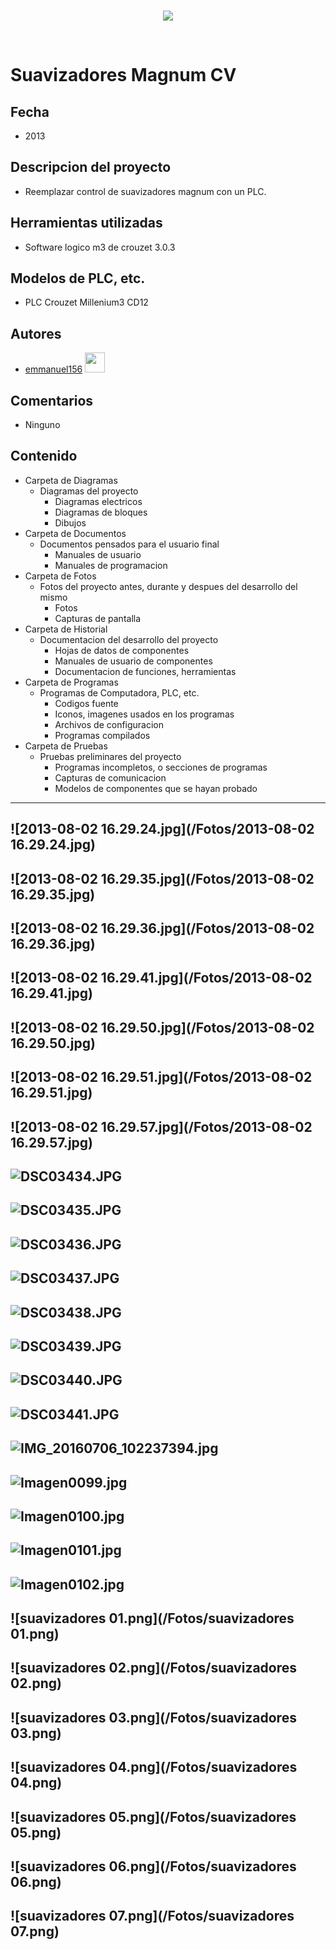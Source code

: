 <br/>
<p align="center">
  <img src="https://avatars2.githubusercontent.com/u/15052789?v=3&s=200">
</p>
<br/>

# Suavizadores Magnum CV

## Fecha
* 2013

## Descripcion del proyecto
* Reemplazar control de suavizadores magnum con un PLC.

## Herramientas utilizadas
* Software logico m3 de crouzet 3.0.3

## Modelos de PLC, etc.
* PLC Crouzet Millenium3 CD12

## Autores
* <a href="http://www.github.com/emmanuel156">emmanuel156</a> <img src="https://avatars0.githubusercontent.com/u/15036095?v=3" height="32" width="32">

## Comentarios
* Ninguno

## Contenido
* Carpeta de Diagramas
	* Diagramas del proyecto
		* Diagramas electricos
		* Diagramas de bloques
		* Dibujos
* Carpeta de Documentos
	* Documentos pensados para el usuario final
		* Manuales de usuario
		* Manuales de programacion
* Carpeta de Fotos
	* Fotos del proyecto antes, durante y despues del desarrollo del mismo
		* Fotos
		* Capturas de pantalla
* Carpeta de Historial
	* Documentacion del desarrollo del proyecto
		* Hojas de datos de componentes
		* Manuales de usuario de componentes
		* Documentacion de funciones, herramientas
* Carpeta de Programas
	* Programas de Computadora, PLC, etc. 
		* Codigos fuente
		* Iconos, imagenes usados en los programas
		* Archivos de configuracion
		* Programas compilados
* Carpeta de Pruebas
	* Pruebas preliminares del proyecto
		* Programas incompletos, o secciones de programas
		* Capturas de comunicacion
		* Modelos de componentes que se hayan probado

---
![2013-08-02 16.29.24.jpg](/Fotos/2013-08-02 16.29.24.jpg)
---
![2013-08-02 16.29.35.jpg](/Fotos/2013-08-02 16.29.35.jpg)
---
![2013-08-02 16.29.36.jpg](/Fotos/2013-08-02 16.29.36.jpg)
---
![2013-08-02 16.29.41.jpg](/Fotos/2013-08-02 16.29.41.jpg)
---
![2013-08-02 16.29.50.jpg](/Fotos/2013-08-02 16.29.50.jpg)
---
![2013-08-02 16.29.51.jpg](/Fotos/2013-08-02 16.29.51.jpg)
---
![2013-08-02 16.29.57.jpg](/Fotos/2013-08-02 16.29.57.jpg)
---
![DSC03434.JPG](/Fotos/DSC03434.JPG)
---
![DSC03435.JPG](/Fotos/DSC03435.JPG)
---
![DSC03436.JPG](/Fotos/DSC03436.JPG)
---
![DSC03437.JPG](/Fotos/DSC03437.JPG)
---
![DSC03438.JPG](/Fotos/DSC03438.JPG)
---
![DSC03439.JPG](/Fotos/DSC03439.JPG)
---
![DSC03440.JPG](/Fotos/DSC03440.JPG)
---
![DSC03441.JPG](/Fotos/DSC03441.JPG)
---
![IMG_20160706_102237394.jpg](/Fotos/IMG_20160706_102237394.jpg)
---
![Imagen0099.jpg](/Fotos/Imagen0099.jpg)
---
![Imagen0100.jpg](/Fotos/Imagen0100.jpg)
---
![Imagen0101.jpg](/Fotos/Imagen0101.jpg)
---
![Imagen0102.jpg](/Fotos/Imagen0102.jpg)
---
![suavizadores 01.png](/Fotos/suavizadores 01.png)
---
![suavizadores 02.png](/Fotos/suavizadores 02.png)
---
![suavizadores 03.png](/Fotos/suavizadores 03.png)
---
![suavizadores 04.png](/Fotos/suavizadores 04.png)
---
![suavizadores 05.png](/Fotos/suavizadores 05.png)
---
![suavizadores 06.png](/Fotos/suavizadores 06.png)
---
![suavizadores 07.png](/Fotos/suavizadores 07.png)
---
